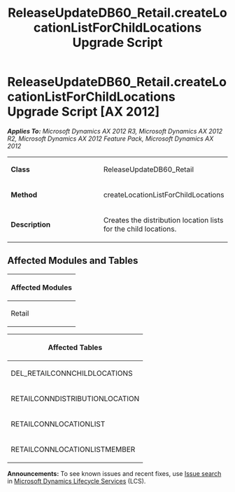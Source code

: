 ﻿---
title: ReleaseUpdateDB60_Retail.createLocationListForChildLocations Upgrade Script
TOCTitle: ReleaseUpdateDB60_Retail.createLocationListForChildLocations Upgrade Script
ms:assetid: 5acf8caf-e17a-93c6-1645-4f9df3296351
ms:mtpsurl: https://msdn.microsoft.com/en-us/library/JJ736314(v=AX.60)
ms:contentKeyID: 49708489
ms.date: 05/18/2015
mtps_version: v=AX.60
---

# ReleaseUpdateDB60\_Retail.createLocationListForChildLocations Upgrade Script [AX 2012]


_**Applies To:** Microsoft Dynamics AX 2012 R3, Microsoft Dynamics AX 2012 R2, Microsoft Dynamics AX 2012 Feature Pack, Microsoft Dynamics AX 2012_

<table>
<colgroup>
<col style="width: 50%" />
<col style="width: 50%" />
</colgroup>
<tbody>
<tr class="odd">
<td><p><strong>Class</strong></p></td>
<td><p>ReleaseUpdateDB60_Retail</p></td>
</tr>
<tr class="even">
<td><p><strong>Method</strong></p></td>
<td><p>createLocationListForChildLocations</p></td>
</tr>
<tr class="odd">
<td><p><strong>Description</strong></p></td>
<td><p>Creates the distribution location lists for the child locations.</p></td>
</tr>
</tbody>
</table>


## Affected Modules and Tables

<table>
<colgroup>
<col style="width: 100%" />
</colgroup>
<thead>
<tr class="header">
<th><p>Affected Modules</p></th>
</tr>
</thead>
<tbody>
<tr class="odd">
<td><p>Retail</p></td>
</tr>
</tbody>
</table>


<table>
<colgroup>
<col style="width: 100%" />
</colgroup>
<thead>
<tr class="header">
<th><p>Affected Tables</p></th>
</tr>
</thead>
<tbody>
<tr class="odd">
<td><p>DEL_RETAILCONNCHILDLOCATIONS</p></td>
</tr>
<tr class="even">
<td><p>RETAILCONNDISTRIBUTIONLOCATION</p></td>
</tr>
<tr class="odd">
<td><p>RETAILCONNLOCATIONLIST</p></td>
</tr>
<tr class="even">
<td><p>RETAILCONNLOCATIONLISTMEMBER</p></td>
</tr>
</tbody>
</table>

  
**Announcements:** To see known issues and recent fixes, use [Issue search](http://go.microsoft.com/fwlink/?linkid=389258) in [Microsoft Dynamics Lifecycle Services](http://go.microsoft.com/fwlink/?linkid=306505) (LCS).

